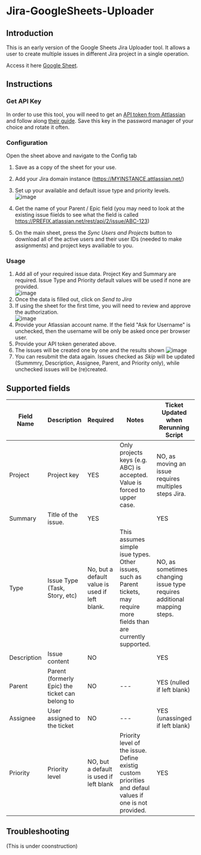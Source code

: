 # Jira-GoogleSheets-Uploader

## Introduction
This is an early version of the Google Sheets Jira Uploader tool. It allows a user to create multiple issues in different Jira project in a single operation. 

Access it here [Google Sheet](https://docs.google.com/spreadsheets/d/18Z0NzKmpsslgK8S6UUuGojubZBny0_C3KU7Lp9foPpM/edit#gid=1564783105).

## Instructions
### Get API Key
In order to use this tool, you will need to get an [API token from Attlassian](https://id.atlassian.com/manage-profile/security/api-tokens) and follow along [their guide](https://support.atlassian.com/atlassian-account/docs/manage-api-tokens-for-your-atlassian-account/). Save this key in the password manager of your choice and rotate it often. 

### Configuration
Open the sheet above and navigate to the Config tab
 1. Save as a copy of the sheet for your use. 
 2. Add your Jira domain instance (https://MYINSTANCE.attlassian.net/)
 3. Set up your available and default issue type and priority levels.  
    ![image](https://github.com/alexrumer/Jira-GoogleSheets-Uploader/assets/20408958/c0bed28a-df15-48fe-9014-ed72c299c81e)

 6. Get the name of your Parent / Epic field (you may need to look at the existing issue fiields to see what the field is called https://PREFIX.atlassian.net/rest/api/2/issue/ABC-123)
 7. On the main sheet, press the *Sync Users and Projects* button to download all of the active users and their user IDs (needed to make assignments) and project keys availiable to you. 


### Usage
1. Add all of your required issue data. Project Key and Summary are required. Issue Type and Priority default values will be used if none are provided.  
 ![image](https://github.com/alexrumer/Jira-GoogleSheets-Uploader/assets/20408958/e0a384e4-9ea0-48a9-ad24-8945ab023c97)
2. Once the data is filled out, click on *Send to Jira*
3. If using the sheet for the first time, you will need to review and approve the authorization.  
![image](https://github.com/alexrumer/Jira-GoogleSheets-Uploader/assets/20408958/2f7489d5-50ee-40e7-94c8-50c48e7e957a)
4. Provide your Atlassian account name. If the field "Ask for Username" is unchecked, then the username will be only be asked once per browser user. 
5. Provide your API token generated above.
6. The issues will be created one by one and the results shown
![image](https://github.com/alexrumer/Jira-GoogleSheets-Uploader/assets/20408958/702ca6fa-803b-46a0-8744-21d14f232e70)
7. You can resubmit the data again. Issues checked as *Skip* will be updated (Summmry, Description, Assignee, Parent, and Priority only), while unchecked issues will be (re)created. 
   
## Supported fields
| Field Name  | Description | Required |Notes | Ticket Updated when Rerunning Script |
| ---  | --- | --- | --- | --- |
| Project  | Project key | YES | Only projects keys (e.g. ABC) is accepted. Value is forced to upper case. | NO, as moving an issue requires multiples steps Jira. |
| Summary  | Title of the issue. | YES | | YES |
| Type  | Issue Type (Task, Story, etc)| No, but a default value is used if left blank. | This assumes simple isue types. Other issues, such as Parent tickets, may require more fields than are currently supported. | NO, as sometimes changing issue type requires additional mapping steps. |
| Description  | Issue content | NO | | YES |
| Parent  | Parent (formerly Epic) the ticket can belong to | NO |---| YES (nulled if left blank) |
| Assignee  | User assigned to the ticket | NO |---| YES (unassinged if left blank)|
| Priority  | Priority level | NO, but a default is used if left blank | Priority level of the issue. Define existig custom priorities and defaul values if one is not provided. |YES|

## Troubleshooting
(This is under coonstruction)



